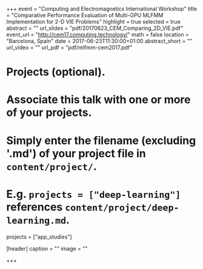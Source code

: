+++
event = "Computing and Electromagnetics International Workshop"
title = "Comparative Performance Evaluation of Multi-GPU MLFMM Implementation for 2-D VIE Problems"
highlight = true
selected = true
abstract = ""
url_slides = "pdf/20170623_CEM_Comparing_2D_VIE.pdf"
event_url = "http://cem17.computing.technology/"
math = false
location = "Barcelona, Spain"
date = 2017-06-23T11:30:00+01:00
abstract_short = ""
url_video = ""
url_pdf = "pdf/mlfmm-cem2017.pdf"

# Projects (optional).
#   Associate this talk with one or more of your projects.
#   Simply enter the filename (excluding '.md') of your project file in `content/project/`.
#   E.g. `projects = ["deep-learning"]` references `content/project/deep-learning.md`.
projects = ["app_studies"]

[header]
  caption = ""
  image = ""

+++

